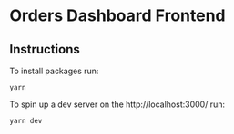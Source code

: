 # Orders Dashboard Frontend

## Instructions

To install packages run:

```
yarn
```

To spin up a dev server on the http://localhost:3000/ run:

```
yarn dev
```